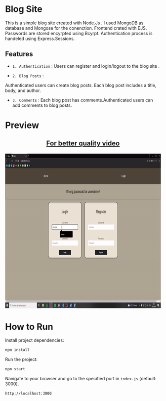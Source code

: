 # Blog Site
This is a simple blog site created with Node.Js . I used MongoDB as database and Mongose for the conenction. Frontend  crated with EJS. Passwords are stored encyrpted using 
Bcyrpt. Authentication process is handeled using Express.Sessions. 


## Features

- `1. Authentication` : Users can register  and login/logout to the blog site .

- `2. Blog Posts` :

Authenticated users can create blog posts. Each blog post includes a title, body, and author.

- `3. Comments` : Each blog post has comments.Authenticated users can add comments to blog posts. 

# Preview 

<h2 align="center">

[For better quality video](https://youtu.be/4zup_JkP7mA)

</h2>

<img src="Media/gif1.gif" height= "500">

# How to Run
Install project dependencies:
```bash
npm install
```
Run the project:
```bash
npm start
```
Navigate to your browser and go to the specified port in `index.js` (default: 3000).
```
http://localhost:3000
```

